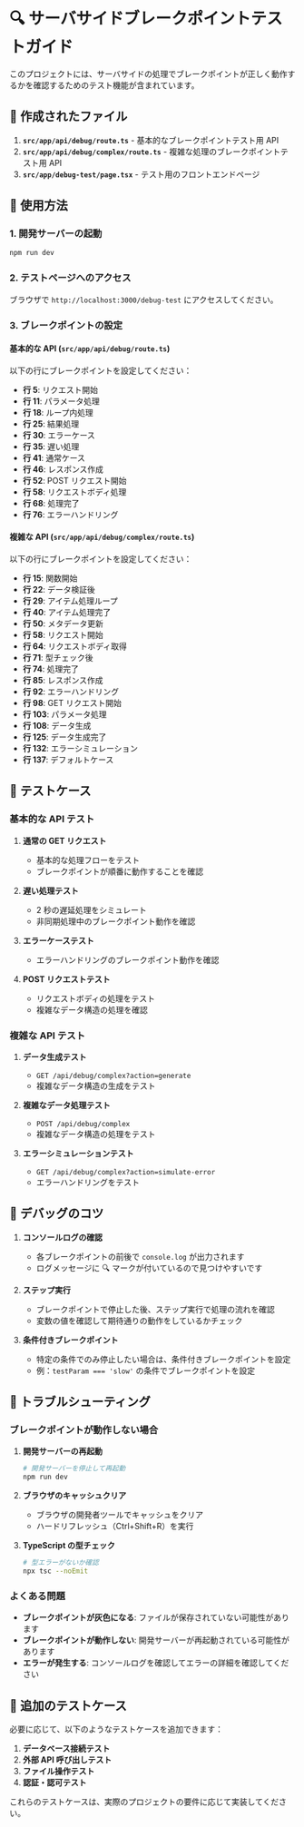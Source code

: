 # 🔍 サーバサイドブレークポイントテストガイド

このプロジェクトには、サーバサイドの処理でブレークポイントが正しく動作するかを確認するためのテスト機能が含まれています。

## 📁 作成されたファイル

1. **`src/app/api/debug/route.ts`** - 基本的なブレークポイントテスト用 API
2. **`src/app/api/debug/complex/route.ts`** - 複雑な処理のブレークポイントテスト用 API
3. **`src/app/debug-test/page.tsx`** - テスト用のフロントエンドページ

## 🚀 使用方法

### 1. 開発サーバーの起動

```bash
npm run dev
```

### 2. テストページへのアクセス

ブラウザで `http://localhost:3000/debug-test` にアクセスしてください。

### 3. ブレークポイントの設定

#### 基本的な API (`src/app/api/debug/route.ts`)

以下の行にブレークポイントを設定してください：

- **行 5**: リクエスト開始
- **行 11**: パラメータ処理
- **行 18**: ループ内処理
- **行 25**: 結果処理
- **行 30**: エラーケース
- **行 35**: 遅い処理
- **行 41**: 通常ケース
- **行 46**: レスポンス作成
- **行 52**: POST リクエスト開始
- **行 58**: リクエストボディ処理
- **行 68**: 処理完了
- **行 76**: エラーハンドリング

#### 複雑な API (`src/app/api/debug/complex/route.ts`)

以下の行にブレークポイントを設定してください：

- **行 15**: 関数開始
- **行 22**: データ検証後
- **行 29**: アイテム処理ループ
- **行 40**: アイテム処理完了
- **行 50**: メタデータ更新
- **行 58**: リクエスト開始
- **行 64**: リクエストボディ取得
- **行 71**: 型チェック後
- **行 74**: 処理完了
- **行 85**: レスポンス作成
- **行 92**: エラーハンドリング
- **行 98**: GET リクエスト開始
- **行 103**: パラメータ処理
- **行 108**: データ生成
- **行 125**: データ生成完了
- **行 132**: エラーシミュレーション
- **行 137**: デフォルトケース

## 🧪 テストケース

### 基本的な API テスト

1. **通常の GET リクエスト**

   - 基本的な処理フローをテスト
   - ブレークポイントが順番に動作することを確認

2. **遅い処理テスト**

   - 2 秒の遅延処理をシミュレート
   - 非同期処理中のブレークポイント動作を確認

3. **エラーケーステスト**

   - エラーハンドリングのブレークポイント動作を確認

4. **POST リクエストテスト**
   - リクエストボディの処理をテスト
   - 複雑なデータ構造の処理を確認

### 複雑な API テスト

1. **データ生成テスト**

   - `GET /api/debug/complex?action=generate`
   - 複雑なデータ構造の生成をテスト

2. **複雑なデータ処理テスト**

   - `POST /api/debug/complex`
   - 複雑なデータ構造の処理をテスト

3. **エラーシミュレーションテスト**
   - `GET /api/debug/complex?action=simulate-error`
   - エラーハンドリングをテスト

## 🔧 デバッグのコツ

1. **コンソールログの確認**

   - 各ブレークポイントの前後で `console.log` が出力されます
   - ログメッセージに 🔍 マークが付いているので見つけやすいです

2. **ステップ実行**

   - ブレークポイントで停止した後、ステップ実行で処理の流れを確認
   - 変数の値を確認して期待通りの動作をしているかチェック

3. **条件付きブレークポイント**
   - 特定の条件でのみ停止したい場合は、条件付きブレークポイントを設定
   - 例：`testParam === 'slow'` の条件でブレークポイントを設定

## 🐛 トラブルシューティング

### ブレークポイントが動作しない場合

1. **開発サーバーの再起動**

   ```bash
   # 開発サーバーを停止して再起動
   npm run dev
   ```

2. **ブラウザのキャッシュクリア**

   - ブラウザの開発者ツールでキャッシュをクリア
   - ハードリフレッシュ（Ctrl+Shift+R）を実行

3. **TypeScript の型チェック**
   ```bash
   # 型エラーがないか確認
   npx tsc --noEmit
   ```

### よくある問題

- **ブレークポイントが灰色になる**: ファイルが保存されていない可能性があります
- **ブレークポイントが動作しない**: 開発サーバーが再起動されている可能性があります
- **エラーが発生する**: コンソールログを確認してエラーの詳細を確認してください

## 📝 追加のテストケース

必要に応じて、以下のようなテストケースを追加できます：

1. **データベース接続テスト**
2. **外部 API 呼び出しテスト**
3. **ファイル操作テスト**
4. **認証・認可テスト**

これらのテストケースは、実際のプロジェクトの要件に応じて実装してください。
